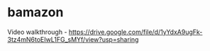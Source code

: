 # bamazon

Video walkthrough - https://drive.google.com/file/d/1yYdxA9ugFk-3tz4mN6toEIwL1FG_sMYf/view?usp=sharing
